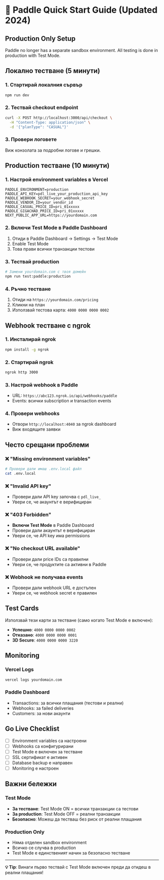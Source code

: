 # 🚀 Paddle Quick Start Guide (Updated 2024)

## Production Only Setup

Paddle no longer has a separate sandbox environment. All testing is done in production with Test Mode.

## Локално тестване (5 минути)

### 1. Стартирай локалния сървър
```bash
npm run dev
```

### 2. Тествай checkout endpoint
```bash
curl -X POST http://localhost:3000/api/checkout \
  -H "Content-Type: application/json" \
  -d '{"planType": "CASUAL"}'
```

### 3. Провери логовете
Виж конзолата за подробни логове и грешки.

## Production тестване (10 минути)

### 1. Настрой environment variables в Vercel
```env
PADDLE_ENVIRONMENT=production
PADDLE_API_KEY=pdl_live_your_production_api_key
PADDLE_WEBHOOK_SECRET=your_webhook_secret
PADDLE_VENDOR_ID=your_vendor_id
PADDLE_CASUAL_PRICE_ID=pri_01xxxxx
PADDLE_GIGACHAD_PRICE_ID=pri_01xxxxx
NEXT_PUBLIC_APP_URL=https://yourdomain.com
```

### 2. Включи Test Mode в Paddle Dashboard
1. Отиди в Paddle Dashboard → Settings → Test Mode
2. Enable Test Mode
3. Това прави всички транзакции тестови

### 3. Тествай production
```bash
# Замени yourdomain.com с твоя домейн
npm run test:paddle:production
```

### 4. Ръчно тестване
1. Отиди на `https://yourdomain.com/pricing`
2. Кликни на план
3. Използвай тестова карта: `4000 0000 0000 0002`

## Webhook тестване с ngrok

### 1. Инсталирай ngrok
```bash
npm install -g ngrok
```

### 2. Стартирай ngrok
```bash
ngrok http 3000
```

### 3. Настрой webhook в Paddle
- URL: `https://abc123.ngrok.io/api/webhooks/paddle`
- Events: всички subscription и transaction events

### 4. Провери webhooks
- Отвори `http://localhost:4040` за ngrok dashboard
- Виж входящите заявки

## Често срещани проблеми

### ❌ "Missing environment variables"
```bash
# Провери дали имаш .env.local файл
cat .env.local
```

### ❌ "Invalid API key"
- Провери дали API key започва с `pdl_live_`
- Увери се, че акаунтът е верифициран

### ❌ "403 Forbidden"
- **Включи Test Mode** в Paddle Dashboard
- Провери дали акаунтът е верифициран
- Увери се, че API key има permissions

### ❌ "No checkout URL available"
- Провери дали price IDs са правилни
- Увери се, че продуктите са активни в Paddle

### ❌ Webhook не получава events
- Провери дали webhook URL е достъпен
- Увери се, че webhook secret е правилен

## Test Cards

Използвай тези карти за тестване (само когато Test Mode е включен):

- **Успешно**: `4000 0000 0000 0002`
- **Отказано**: `4000 0000 0000 0001`
- **3D Secure**: `4000 0000 0000 3220`

## Monitoring

### Vercel Logs
```bash
vercel logs yourdomain.com
```

### Paddle Dashboard
- Transactions: за всички плащания (тестови и реални)
- Webhooks: за failed deliveries
- Customers: за нови акаунти

## Go Live Checklist

- [ ] Environment variables са настроени
- [ ] Webhooks са конфигурирани
- [ ] Test Mode е включен за тестване
- [ ] SSL сертификат е активен
- [ ] Database backup е направен
- [ ] Monitoring е настроен

## Важни бележки

### Test Mode
- **За тестване**: Test Mode ON = всички транзакции са тестови
- **За production**: Test Mode OFF = реални транзакции
- **Безопасно**: Можеш да тестваш без риск от реални плащания

### Production Only
- Няма отделен sandbox environment
- Всичко се случва в production
- Test Mode е единственият начин за безопасно тестване

---

**💡 Tip**: Винаги първо тествай с Test Mode включен преди да отидеш в реални плащания!
